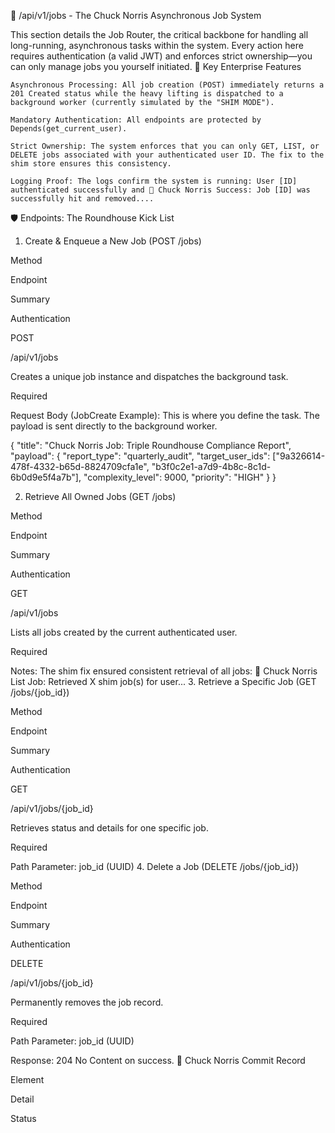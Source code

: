 🥋 /api/v1/jobs - The Chuck Norris Asynchronous Job System

This section details the Job Router, the critical backbone for handling all long-running, asynchronous tasks within the system. Every action here requires authentication (a valid JWT) and enforces strict ownership—you can only manage jobs you yourself initiated.
🚀 Key Enterprise Features

    Asynchronous Processing: All job creation (POST) immediately returns a 201 Created status while the heavy lifting is dispatched to a background worker (currently simulated by the "SHIM MODE").

    Mandatory Authentication: All endpoints are protected by Depends(get_current_user).

    Strict Ownership: The system enforces that you can only GET, LIST, or DELETE jobs associated with your authenticated user ID. The fix to the shim store ensures this consistency.

    Logging Proof: The logs confirm the system is running: User [ID] authenticated successfully and 🌟 Chuck Norris Success: Job [ID] was successfully hit and removed....

🛡️ Endpoints: The Roundhouse Kick List
1. Create & Enqueue a New Job (POST /jobs)

Method
	

Endpoint
	

Summary
	

Authentication

POST
	

/api/v1/jobs
	

Creates a unique job instance and dispatches the background task.
	

Required

Request Body (JobCreate Example):
This is where you define the task. The payload is sent directly to the background worker.

{
  "title": "Chuck Norris Job: Triple Roundhouse Compliance Report",
  "payload": {
    "report_type": "quarterly_audit",
    "target_user_ids": ["9a326614-478f-4332-b65d-8824709cfa1e", "b3f0c2e1-a7d9-4b8c-8c1d-6b0d9e5f4a7b"],
    "complexity_level": 9000,
    "priority": "HIGH"
  }
}

2. Retrieve All Owned Jobs (GET /jobs)

Method
	

Endpoint
	

Summary
	

Authentication

GET
	

/api/v1/jobs
	

Lists all jobs created by the current authenticated user.
	

Required

Notes: The shim fix ensured consistent retrieval of all jobs: 🌟 Chuck Norris List Job: Retrieved X shim job(s) for user...
3. Retrieve a Specific Job (GET /jobs/{job_id})

Method
	

Endpoint
	

Summary
	

Authentication

GET
	

/api/v1/jobs/{job_id}
	

Retrieves status and details for one specific job.
	

Required

Path Parameter: job_id (UUID)
4. Delete a Job (DELETE /jobs/{job_id})

Method
	

Endpoint
	

Summary
	

Authentication

DELETE
	

/api/v1/jobs/{job_id}
	

Permanently removes the job record.
	

Required

Path Parameter: job_id (UUID)

Response: 204 No Content on success.
💾 Chuck Norris Commit Record

Element
	

Detail
	

Status
